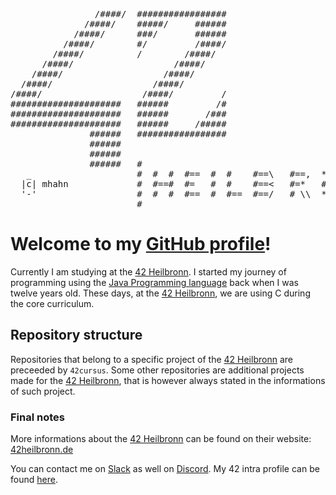 <pre>
                /####/  #################                                      
              /####/    #####/     ######                                      
            /####/      ###/       ######                                      
          /####/        #/         /####/                                      
        /####/          /        /####/                                        
      /####/                   /####/                                          
    /####/                   /####/                                            
  /####/                   /####/                                              
/####/                   /####/         /                                      
#####################   ######         /#                                      
#####################   ######       /###                                      
#####################   ######     /#####                                      
               ######   #################                                      
               ######                                                          
               ######                                                          
               ######   #                                                      
   _                    #  #  #  #==  #  #    #==\   #==,  *==*  #\\  #  #\\  #
  |c| mhahn             #  #==#  #=   #  #    #==<   #=*   #  #  # \\ #  # \\ #
  '-'                   #  #  #  #==  #  #==  #==/   # \\  *==*  #  \\#  #  \\#
                        #                                                      
</pre>
# Welcome to my [GitHub profile]!
Currently I am studying at the [42 Heilbronn]. I started my journey of programming using the [Java Programming language] back when I was twelve years old. These days, at the [42 Heilbronn], we are using C during the core curriculum.

## Repository structure
Repositories that belong to a specific project of the [42 Heilbronn] are preceeded by ``42cursus``. Some other repositories are additional projects made for the [42 Heilbronn], that is however always stated in the informations of such project.

### Final notes
More informations about the [42 Heilbronn] can be found on their website: [42heilbronn.de](https://www.42heilbronn.de/learncoderepeat)

You can contact me on [Slack] as well on [Discord]. My 42 intra profile can be found [here](https://profile.intra.42.fr/users/mhahn).



[42 Heilbronn]: https://www.github.com/42-Heilbronn

[GitHub Profile]: https://www.github.com/mhahnFr

[Java Programming language]: https://www.github.com/openjdk

[Slack]: https://42born2code.slack.com/team/U024Z2NSVK7

[Discord]: https://www.discordapp.com/users/831935383997644870
